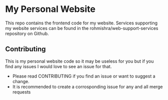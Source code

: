 # My Personal Website

This repo contains the frontend code for my website. 
Services supporting my website services can be found in the rohmishra/web-support-services repository on Github.

## Contributing

This is my personal website code  so it may be useless for you but if you find any issues I would love to see an issue for that.

- Please read CONTRIBUTING if you find an issue or want to suggest a change.
- It is recommended to create a corrosponding issue for any and all merge requests


